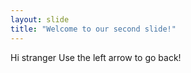 ```yaml
---
layout: slide
title: "Welcome to our second slide!"
---
```

Hi stranger
Use the left arrow to go back!